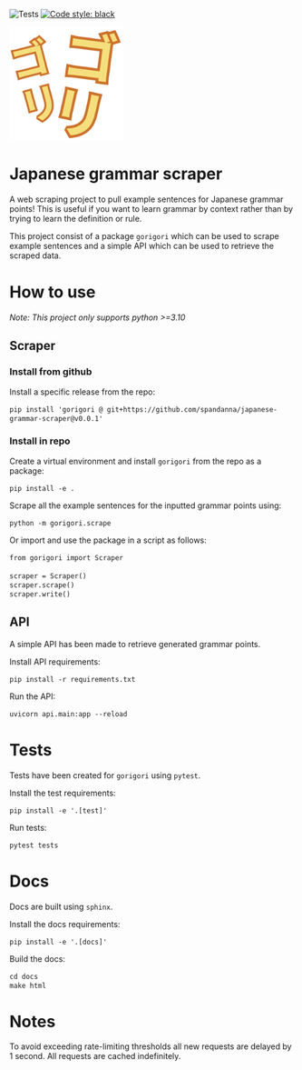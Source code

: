 ![Tests](https://github.com/spandanna/japanese-grammar-scraper/actions/workflows/test.yml/badge.svg) [![Code style: black](https://img.shields.io/badge/code%20style-black-000000.svg)](https://github.com/psf/black)

<img src="./docs/source/_static/logo.png" width="200" height="200" />

# Japanese grammar scraper

A web scraping project to pull example sentences for Japanese grammar points! This is useful if you want to learn grammar by context rather than by trying to learn the definition or rule. 

This project consist of a package `gorigori` which can be used to scrape example sentences and a simple API which can be used to retrieve the scraped data.


# How to use

*Note: This project only supports python >=3.10*

## Scraper

### Install from github

Install a specific release from the repo:

    pip install 'gorigori @ git+https://github.com/spandanna/japanese-grammar-scraper@v0.0.1'
    
### Install in repo

Create a virtual environment and install `gorigori` from the repo as a package:

    pip install -e .

Scrape all the example sentences for the inputted grammar points using: 

    python -m gorigori.scrape

Or import and use the package in a script as follows:

    from gorigori import Scraper

    scraper = Scraper()
    scraper.scrape()
    scraper.write()

## API

A simple API has been made to retrieve generated grammar points.

Install API requirements:

    pip install -r requirements.txt

Run the API:

    uvicorn api.main:app --reload

# Tests

Tests have been created for `gorigori` using `pytest`. 

Install the test requirements:

    pip install -e '.[test]'

Run tests:

    pytest tests

# Docs

Docs are built using `sphinx`.

Install the docs requirements:

    pip install -e '.[docs]'

Build the docs:

    cd docs
    make html


# Notes

To avoid exceeding rate-limiting thresholds all new requests are delayed by 1 second. All requests are cached indefinitely.


